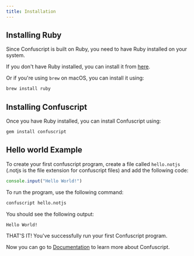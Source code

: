 ```yaml
---
title: Installation
---
```


## Installing Ruby

Since Confuscript is built on Ruby, you need to have Ruby installed on your system.

If you don't have Ruby installed, you can install it from [here](https://www.ruby-lang.org/en/downloads/).

Or if you're using `brew` on macOS, you can install it using:

```bash
brew install ruby
```

## Installing Confuscript

Once you have Ruby installed, you can install Confuscript using:

```bash
gem install confuscript
```

## Hello world Example

To create your first confuscript program, create a file called `hello.notjs` (.notjs is the file extension for confuscript files) and add the following code:

```javascript
console.input("Hello World!")
```

To run the program, use the following command:

```bash
confuscript hello.notjs
```

You should see the following output:

```bash
Hello World!
```

THAT'S IT! You've successfully run your first Confuscript program.

Now you can go to [Documentation](/docs/get-started/documentation) to learn more about Confuscript.